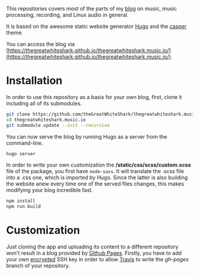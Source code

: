 This repositories covers most of the parts of my
[blog](https://thegreatwhiteshark.github.io/) on music, music
processing, recording, and Linux audio in general.

It is based on the awesome static website generator
[Hugo](https://gohugo.io/) and the
[casper](https://github.com/vjeantet/hugo-theme-casper) theme.

You can access the blog via
[https://thegreatwhiteshark.github.io/thegreatwhiteshark.music.io/](https://thegreatwhiteshark.github.io/thegreatwhiteshark.music.io/).

# Installation

In order to use this repository as a basis for your own blog, first,
clone it including all of its submodules.

``` bash
git clone https://github.com/theGreatWhiteShark/thegreatwhiteshark.music.io.git
cd thegreatwhiteshark.music.io
git submodule update --init --recursive
```

You can now serve the blog by running Hugo as a server from the
command-line.

``` bash
hugo server
```

In order to write your own customization the
**/static/css/scss/custom.scss** file of the package, you first have
`node-sass`. It will translate the .scss file into a .css one, which
is imported by Hugo. Since the latter is also building the website
anew every time one of the served files changes, this makes modifying
your blog incredible fast.

``` bash
npm install
npm run build
```

# Customization

Just cloning the app and uploading its content to a different
repository won't result in a blog provided by [Github
Pages](https://pages.github.com/). Firstly, you have to add your own
[encrypted](http://rcoedo.com/post/hugo-static-site-generator/) SSH
key in order to allow [Travis](https://travis-ci.org/) to write the
*gh-pages* branch of your repository. 
